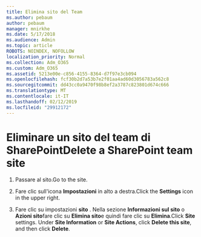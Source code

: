 ```yaml
---
title: Elimina sito del Team
ms.author: pebaum
author: pebaum
manager: mnirkhe
ms.date: 5/17/2018
ms.audience: Admin
ms.topic: article
ROBOTS: NOINDEX, NOFOLLOW
localization_priority: Normal
ms.collection: Adm_O365
ms.custom: Adm_O365
ms.assetid: 5213e00e-c856-4155-8364-d7f97e3cb094
ms.openlocfilehash: fcf30b2d7a53b7e2f01aa4ad60d3056783a562c8
ms.sourcegitcommit: dd43cc0a9470f98b8ef2a3787c823801d674c666
ms.translationtype: MT
ms.contentlocale: it-IT
ms.lasthandoff: 02/12/2019
ms.locfileid: "29912172"
---
```

# <a name="delete-a-sharepoint-team-site"></a><span data-ttu-id="419ec-102">Eliminare un sito del team di SharePoint</span><span class="sxs-lookup"><span data-stu-id="419ec-102">Delete a SharePoint team site</span></span>

1. <span data-ttu-id="419ec-103">Passare al sito.</span><span class="sxs-lookup"><span data-stu-id="419ec-103">Go to the site.</span></span>
    
2. <span data-ttu-id="419ec-104">Fare clic sull'icona **Impostazioni** in alto a destra.</span><span class="sxs-lookup"><span data-stu-id="419ec-104">Click the **Settings** icon in the upper right.</span></span> 
    
3. <span data-ttu-id="419ec-p101">Fare clic su impostazioni **sito** . Nella sezione **Informazioni sul sito** o **Azioni sito**fare clic su **Elimina sito**e quindi fare clic su **Elimina**.</span><span class="sxs-lookup"><span data-stu-id="419ec-p101">Click **Site** settings. Under **Site Information** or **Site Actions**, click **Delete this site**, and then click **Delete**.</span></span>
    

